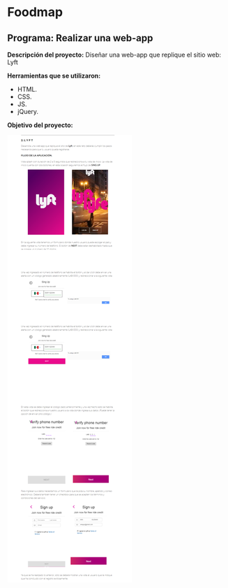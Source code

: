 # Foodmap

## Programa: Realizar una web-app

**Descripción del proyecto:**
Diseñar una web-app que replique el sitio web: Lyft

**Herramientas que se utilizaron:**

* HTML.
* CSS.
* JS.
* jQuery.

**Objetivo del proyecto:**

![vista del objetivo del proyecto](assets/images/lyftreadme.png)